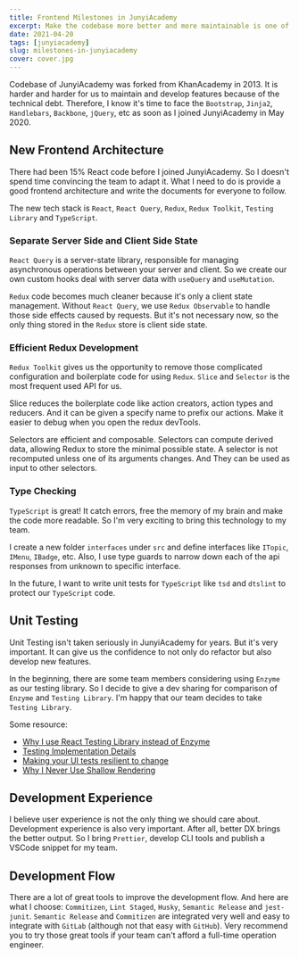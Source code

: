 ```yaml
---
title: Frontend Milestones in JunyiAcademy
excerpt: Make the codebase more better and more maintainable is one of the most important tasks for a senior frontend engineers in JunyiAcademy.
date: 2021-04-20
tags: [junyiacademy]
slug: milestones-in-junyiacademy
cover: cover.jpg
---
```


Codebase of JunyiAcademy was forked from KhanAcademy in 2013. It is harder and harder for us to maintain and develop features because of the technical debt. Therefore, I know it's time to face the `Bootstrap`, `Jinja2`, `Handlebars`, `Backbone`, `jQuery`, etc as soon as I joined JunyiAcademy in May 2020.

## New Frontend Architecture

There had been 15% React code before I joined JunyiAcademy. So I doesn't spend time convincing the team to adapt it. What I need to do is provide a good frontend architecture and write the documents for everyone to follow.

The new tech stack is `React`, `React Query`, `Redux`, `Redux Toolkit`, `Testing Library` and `TypeScript`.

### Separate Server Side and Client Side State

`React Query` is a server-state library, responsible for managing asynchronous operations between your server and client. So we create our own custom hooks deal with server data with `useQuery` and `useMutation`.

`Redux` code becomes much cleaner because it's only a client state management. Without `React Query`, we use `Redux Observable` to handle those side effects caused by requests. But it's not necessary now, so the only thing stored in the `Redux` store is client side state.

### Efficient Redux Development

`Redux Toolkit` gives us the opportunity to remove those complicated configuration and boilerplate code for using `Redux`. `Slice` and `Selector` is the most frequent used API for us.

Slice reduces the boilerplate code like action creators, action types and reducers. And it can be given a specify name to prefix our actions. Make it easier to debug when you open the redux devTools.

Selectors are efficient and composable. Selectors can compute derived data, allowing Redux to store the minimal possible state. A selector is not recomputed unless one of its arguments changes. And They can be used as input to other selectors.

### Type Checking

`TypeScript` is great! It catch errors, free the memory of my brain and make the code more readable. So I'm very exciting to bring this technology to my team.

I create a new folder `interfaces` under `src` and define interfaces like `ITopic`, `IMenu`, `IBadge`, etc. Also, I use type guards to narrow down each of the api responses from unknown to specific interface.

In the future, I want to write unit tests for `TypeScript` like `tsd` and `dtslint` to protect our `TypeScript` code.

## Unit Testing

Unit Testing isn't taken seriously in JunyiAcademy for years. But it's very important. It can give us the confidence to not only do refactor but also develop new features.

In the beginning, there are some team members considering using `Enzyme` as our testing library. So I decide to give a dev sharing for comparison of `Enzyme` and `Testing Library`. I'm happy that our team decides to take `Testing Library`.

Some resource:

- [Why I use React Testing Library instead of Enzyme](https://blog.kewah.com/2019/testing-react-using-testing-library/)
- [Testing Implementation Details](https://kentcdodds.com/blog/testing-implementation-details)
- [Making your UI tests resilient to change](https://kentcdodds.com/blog/making-your-ui-tests-resilient-to-change)
- [Why I Never Use Shallow Rendering](https://kentcdodds.com/blog/why-i-never-use-shallow-rendering)

## Development Experience

I believe user experience is not the only thing we should care about. Development experience is also very important. After all, better DX brings the better output. So I bring `Prettier`, develop CLI tools and publish a VSCode snippet for my team.

## Development Flow

There are a lot of great tools to improve the development flow. And here are what I choose: `Commitizen`, `Lint Staged`, `Husky`, `Semantic Release` and `jest-junit`. `Semantic Release` and `Commitizen` are integrated very well and easy to integrate with `GitLab` (although not that easy with `GitHub`). Very recommend you to try those great tools if your team can't afford a full-time operation engineer.
